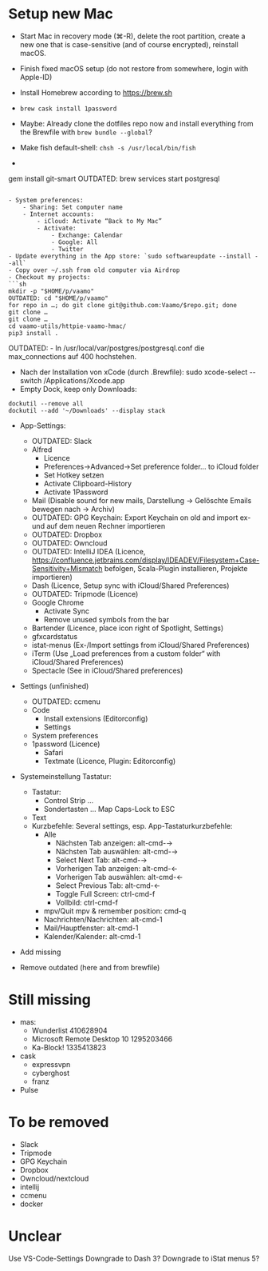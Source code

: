 # Setup new Mac
- Start Mac in recovery mode (⌘-R), delete the root partition, create a new one that is case-sensitive (and of course encrypted), reinstall macOS. 
- Finish fixed macOS setup (do not restore from somewhere, login with Apple-ID)
- Install Homebrew according to https://brew.sh
- `brew cask install 1password`  

- Maybe: Already clone the dotfiles repo now and install everything from the Brewfile with `brew bundle --global`?

- Make fish default-shell: `chsh -s /usr/local/bin/fish`

- ```
gem install git-smart
OUTDATED: brew services start postgresql
```

- System preferences:
    - Sharing: Set computer name
    - Internet accounts: 
        - iCloud: Activate “Back to My Mac”
        - Activate: 
            - Exchange: Calendar
            - Google: All
            - Twitter
- Update everything in the App store: `sudo softwareupdate --install --all`
- Copy over ~/.ssh from old computer via Airdrop
- Checkout my projects:
```sh
mkdir -p "$HOME/p/vaamo"
OUTDATED: cd "$HOME/p/vaamo"
for repo in …; do git clone git@github.com:Vaamo/$repo.git; done
git clone …
git clone …
cd vaamo-utils/httpie-vaamo-hmac/
pip3 install .
```
OUTDATED: - In /usr/local/var/postgres/postgresql.conf die max_connections auf 400 hochstehen.
- Nach der Installation von xCode (durch .Brewfile):
       sudo xcode-select --switch /Applications/Xcode.app
- Empty Dock, keep only Downloads:
```
dockutil --remove all
dockutil --add '~/Downloads' --display stack
```

- App-Settings:
	- OUTDATED: Slack
	- Alfred 
    	- Licence
    	- Preferences→Advanced→Set preference folder… to iCloud folder
    	- Set Hotkey setzen
    	- Activate Clipboard-History 
    	- Activate 1Password
	- Mail (Disable sound for new mails, Darstellung -> Gelöschte Emails bewegen nach -> Archiv)
	- OUTDATED: GPG Keychain: Export Keychain on old and import  ex- und auf dem neuen Rechner importieren
	- OUTDATED: Dropbox
	- OUTDATED: Owncloud
	- OUTDATED: IntelliJ IDEA (Licence, https://confluence.jetbrains.com/display/IDEADEV/Filesystem+Case-Sensitivity+Mismatch befolgen, Scala-Plugin installieren, Projekte importieren) 
	- Dash (Licence, Setup sync with iCloud/Shared Preferences)
	- OUTDATED: Tripmode (Licence)
	- Google Chrome 
		* Activate Sync
		* Remove unused symbols from the bar
	- Bartender (Licence, place icon right of Spotlight, Settings)
	- gfxcardstatus
	- istat-menus (Ex-/Import settings from iCloud/Shared Preferences)
	- iTerm (Use „Load preferences from a custom folder“ with iCloud/Shared Preferences)
	- Spectacle (See in iCloud/Shared preferences)
- Settings (unfinished)
	- OUTDATED: ccmenu
	- Code
		- Install extensions (Editorconfig)
		- Settings
	- System preferences
  - 1password (Licence)
	- Safari
	- Textmate (Licence, Plugin: Editorconfig)

- Systemeinstellung Tastatur:
	- Tastatur: 
		- Control Strip …
		- Sondertasten … Map Caps-Lock to ESC
	- Text
	- Kurzbefehle: Several settings, esp. App-Tastaturkurzbefehle:
		- Alle
			- Nächsten Tab anzeigen: alt-cmd-→ 
			- Nächsten Tab auswählen: alt-cmd-→ 
			- Select Next Tab: alt-cmd-→ 
			- Vorherigen Tab anzeigen: alt-cmd-←  
			- Vorherigen Tab auswählen: alt-cmd-←  
			- Select Previous Tab: alt-cmd-←  
			- Toggle Full Screen: ctrl-cmd-f
			- Vollbild: ctrl-cmd-f
		- mpv/Quit mpv & remember position: cmd-q
		- Nachrichten/Nachrichten: alt-cmd-1
		- Mail/Hauptfenster: alt-cmd-1
		- Kalender/Kalender: alt-cmd-1

- Add missing
- Remove outdated (here and from brewfile)

# Still missing
- mas:
    - Wunderlist 410628904
    - Microsoft Remote Desktop 10 1295203466
    - Ka-Block! 1335413823 
- cask 
    - expressvpn
    - cyberghost
    - franz
- Pulse
# To be removed
- Slack
- Tripmode
- GPG Keychain
- Dropbox
- Owncloud/nextcloud
- intellij
- ccmenu
- docker
# Unclear
Use VS-Code-Settings
Downgrade to Dash 3?
Downgrade to iStat menus 5?



